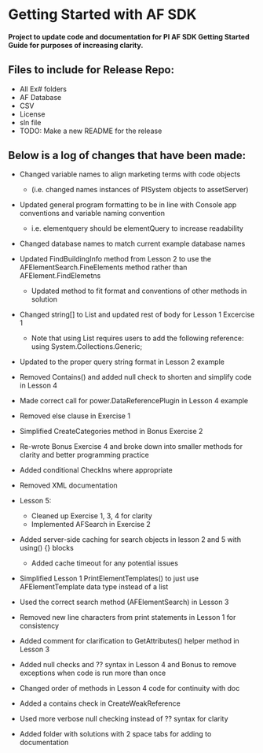 Getting Started with AF SDK
===============================

#### Project to update code and documentation for PI AF SDK Getting Started Guide for purposes of increasing clarity.

Files to include for Release Repo:
-----------------------------------
- All Ex# folders
- AF Database
- CSV
- License
- sln file
- TODO: Make a new README for the release 

Below is a log of changes that have been made:
-------------------------------------------------

- Changed variable names to align marketing terms with code objects
	- (i.e. changed names instances of PISystem objects to assetServer)

- Updated general program formatting to be in line with Console app conventions and variable naming convention
	- i.e. elementquery should be elementQuery to increase readability 

- Changed database names to match current example database names

- Updated FindBuildingInfo method from Lesson 2 to use the AFElementSearch.FineElements method rather than AFElement.FindElemetns
	- Updated method to fit format and conventions of other methods in solution

- Changed string[] to List<string> and updated rest of body for Lesson 1 Excercise 1
	- Note that using List<string> requires users to add the following reference: using System.Collections.Generic;

- Updated to the proper query string format in Lesson 2 example

- Removed Contains() and added null check to shorten and simplify code in Lesson 4

- Made correct call for power.DataReferencePlugin in Lesson 4 example

- Removed else clause in Exercise 1

- Simplified CreateCategories method in Bonus Exercise 2

- Re-wrote Bonus Exercise 4 and broke down into smaller methods for clarity and better programming practice

- Added conditional CheckIns where appropriate

- Removed XML documentation

- Lesson 5:
	- Cleaned up Exercise 1, 3, 4 for clarity
	- Implemented AFSearch in Exercise 2

- Added server-side caching for search objects in lesson 2 and 5 with using() {} blocks
	- Added cache timeout for any potential issues

- Simplified Lesson 1 PrintElementTemplates() to just use AFElementTemplate data type instead of a list

- Used the correct search method (AFElementSearch) in Lesson 3

- Removed new line characters from print statements in Lesson 1 for consistency

- Added comment for clarification to GetAttributes() helper method in Lesson 3

- Added null checks and ?? syntax in Lesson 4 and Bonus to remove exceptions when code is run more than once

- Changed order of methods in Lesson 4 code for continuity with doc

- Added a contains check in CreateWeakReference

- Used more verbose null checking instead of ?? syntax for clarity

- Added folder with solutions with 2 space tabs for adding to documentation